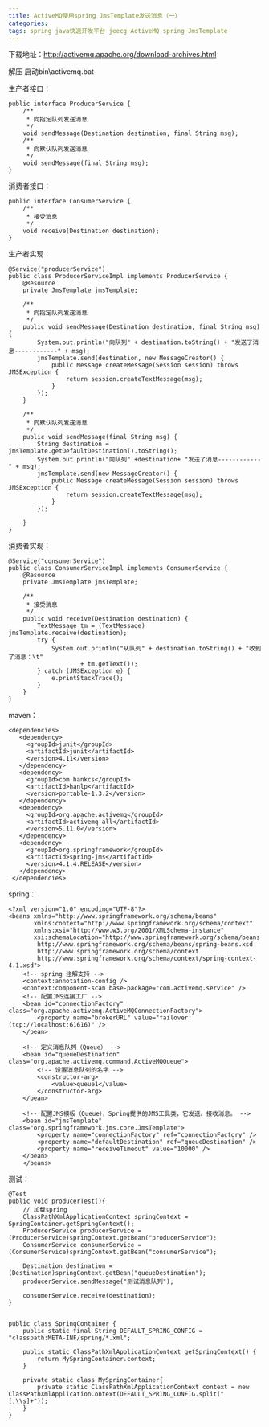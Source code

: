 ```yaml
---
title: ActiveMQ使用spring JmsTemplate发送消息（一）
categories: 
tags: spring java快速开发平台 jeecg ActiveMQ spring JmsTemplate
---
```

下载地址：http://activemq.apache.org/download-archives.html

解压 启动bin\activemq.bat

生产者接口：

    
    
    public interface ProducerService {
        /**
         * 向指定队列发送消息
         */
        void sendMessage(Destination destination, final String msg);
        /**
         * 向默认队列发送消息
         */
        void sendMessage(final String msg);
    }

消费者接口：

    
    
    public interface ConsumerService {
        /**
         * 接受消息
         */
        void receive(Destination destination);
    }

生产者实现：

    
    
    @Service("producerService")
    public class ProducerServiceImpl implements ProducerService {
        @Resource
        private JmsTemplate jmsTemplate;
    
        /**
         * 向指定队列发送消息
         */
        public void sendMessage(Destination destination, final String msg) {
            System.out.println("向队列" + destination.toString() + "发送了消息------------" + msg);
            jmsTemplate.send(destination, new MessageCreator() {
                public Message createMessage(Session session) throws JMSException {
                    return session.createTextMessage(msg);
                }
            });
        }
    
        /**
         * 向默认队列发送消息
         */
        public void sendMessage(final String msg) {
            String destination =  jmsTemplate.getDefaultDestination().toString();
            System.out.println("向队列" +destination+ "发送了消息------------" + msg);
            jmsTemplate.send(new MessageCreator() {
                public Message createMessage(Session session) throws JMSException {
                    return session.createTextMessage(msg);
                }
            });
    
        }
    }

消费者实现：

    
    
    @Service("consumerService")
    public class ConsumerServiceImpl implements ConsumerService {
        @Resource
        private JmsTemplate jmsTemplate;
    
        /**
         * 接受消息
         */
        public void receive(Destination destination) {
            TextMessage tm = (TextMessage) jmsTemplate.receive(destination);
            try {
                System.out.println("从队列" + destination.toString() + "收到了消息：\t"
                        + tm.getText());
            } catch (JMSException e) {
                e.printStackTrace();
            }
        }
    }

maven：

    
    
    <dependencies>
       <dependency>
         <groupId>junit</groupId>
         <artifactId>junit</artifactId>
         <version>4.11</version>
       </dependency>
       <dependency>
         <groupId>com.hankcs</groupId>
         <artifactId>hanlp</artifactId>
         <version>portable-1.3.2</version>
       </dependency>
       <dependency>
         <groupId>org.apache.activemq</groupId>
         <artifactId>activemq-all</artifactId>
         <version>5.11.0</version>
       </dependency>
       <dependency>
         <groupId>org.springframework</groupId>
         <artifactId>spring-jms</artifactId>
         <version>4.1.4.RELEASE</version>
       </dependency>
     </dependencies>

spring：

    
    
    <?xml version="1.0" encoding="UTF-8"?>
    <beans xmlns="http://www.springframework.org/schema/beans"
           xmlns:context="http://www.springframework.org/schema/context"
           xmlns:xsi="http://www.w3.org/2001/XMLSchema-instance"
           xsi:schemaLocation="http://www.springframework.org/schema/beans
            http://www.springframework.org/schema/beans/spring-beans.xsd
            http://www.springframework.org/schema/context
            http://www.springframework.org/schema/context/spring-context-4.1.xsd">
        <!-- spring 注解支持 -->
        <context:annotation-config />
        <context:component-scan base-package="com.activemq.service" />
        <!-- 配置JMS连接工厂 -->
        <bean id="connectionFactory" class="org.apache.activemq.ActiveMQConnectionFactory">
            <property name="brokerURL" value="failover:(tcp://localhost:61616)" />
        </bean>
    
        <!-- 定义消息队列（Queue） -->
        <bean id="queueDestination" class="org.apache.activemq.command.ActiveMQQueue">
            <!-- 设置消息队列的名字 -->
            <constructor-arg>
                <value>queue1</value>
            </constructor-arg>
        </bean>
    
        <!-- 配置JMS模板（Queue），Spring提供的JMS工具类，它发送、接收消息。 -->
        <bean id="jmsTemplate" class="org.springframework.jms.core.JmsTemplate">
            <property name="connectionFactory" ref="connectionFactory" />
            <property name="defaultDestination" ref="queueDestination" />
            <property name="receiveTimeout" value="10000" />
        </bean>
        </beans>

测试：

    
    
    @Test
    public void producerTest(){
        // 加载spring
        ClassPathXmlApplicationContext springContext = SpringContainer.getSpringContext();
        ProducerService producerService = (ProducerService)springContext.getBean("producerService");
        ConsumerService consumerService = (ConsumerService)springContext.getBean("consumerService");
    
        Destination destination = (Destination)springContext.getBean("queueDestination");
        producerService.sendMessage("测试消息队列");
    
        consumerService.receive(destination);
    }
    
    
    public class SpringContainer {
        public static final String DEFAULT_SPRING_CONFIG = "classpath:META-INF/spring/*.xml";
    
        public static ClassPathXmlApplicationContext getSpringContext() {
            return MySpringContainer.context;
        }
    
        private static class MySpringContainer{
            private static ClassPathXmlApplicationContext context = new ClassPathXmlApplicationContext(DEFAULT_SPRING_CONFIG.split("[,\\s]+"));
        }
    }

